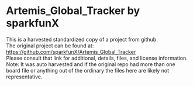
# Artemis_Global_Tracker by sparkfunX  
This is a harvested standardized copy of a project from github.  
The original project can be found at:  
https://github.com/sparkfunX/Artemis_Global_Tracker  
Please consult that link for additional, details, files, and license information.  
Note: It was auto harvested and if the original repo had more than one board file or anything out of the ordinary the files here are likely not representative.  
    